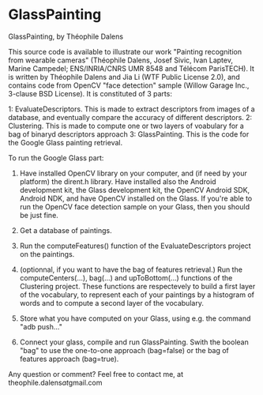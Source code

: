 GlassPainting
=============
GlassPainting, by Théophile Dalens

This source code is available to illustrate our work "Painting recognition from wearable cameras" (Théophile Dalens, Josef Sivic, Ivan Laptev, Marine Campedel; ENS/INRIA/CNRS UMR 8548 and Télécom ParisTECH). It is written by Théophile Dalens and Jia Li (WTF Public License 2.0), and contains code from OpenCV "face detection" sample (Willow Garage Inc., 3-clause BSD License). It is constituted of 3 parts:

1: EvaluateDescriptors. This is made to extract descriptors from images of a database, and eventually compare the accuracy of different descriptors.
2: Clustering. This is made to compute one or two layers of voabulary for a bag of binaryd descriptors approach
3: GlassPainting. This is the code for the Google Glass painting retrieval.

To run the Google Glass part:

1. Have installed OpenCV library on your computer, and (if need by your platform) the dirent.h library. Have installed also the Android development kit, the Glass development kit, the OpenCV Android SDK, Android NDK, and have OpenCV installed on the Glass. If you're able to run the OpenCV face detection sample on your Glass, then you should be just fine.

2. Get a database of paintings.

3. Run the computeFeatures() function of the EvaluateDescriptors project on the paintings.

4. (optionnal, if you want to have the bag of features retrieval.) Run the computeCenters(...), bag(...) and upToBottom(...) functions of the Clustering project. These functions are respectevely to build a first layer of the vocabulary, to represent each of your paintings by a histogram of words and to compute a second layer of the vocabulary.

5. Store what you have computed on your Glass, using e.g. the command "adb push..."

6. Connect your glass, compile and run GlassPainting. Swith the boolean "bag" to use the one-to-one approach (bag=false) or the bag of features approach (bag=true).

Any question or comment? Feel free to contact me, at theophile.dalens*at*gmail.com
